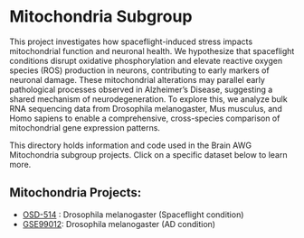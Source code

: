 # Mitochondria Subgroup 

This project investigates how spaceflight-induced stress impacts mitochondrial function and neuronal health. We hypothesize that spaceflight conditions disrupt oxidative phosphorylation and elevate reactive oxygen species (ROS) production in neurons, contributing to early markers of neuronal damage. These mitochondrial alterations may parallel early pathological processes observed in Alzheimer’s Disease, suggesting a shared mechanism of neurodegeneration. To explore this, we analyze bulk RNA sequencing data from Drosophila melanogaster, Mus musculus, and Homo sapiens to enable a comprehensive, cross-species comparison of mitochondrial gene expression patterns.


This directory holds information and code used in the Brain AWG Mitochondria subgroup projects. Click on a specific dataset below to learn more.

## Mitochondria Projects:

- [OSD-514](OSD-514) : Drosophila melanogaster (Spaceflight condition)
- [GSE99012](GSE99012): Drosophila melanogaster (AD condition)
